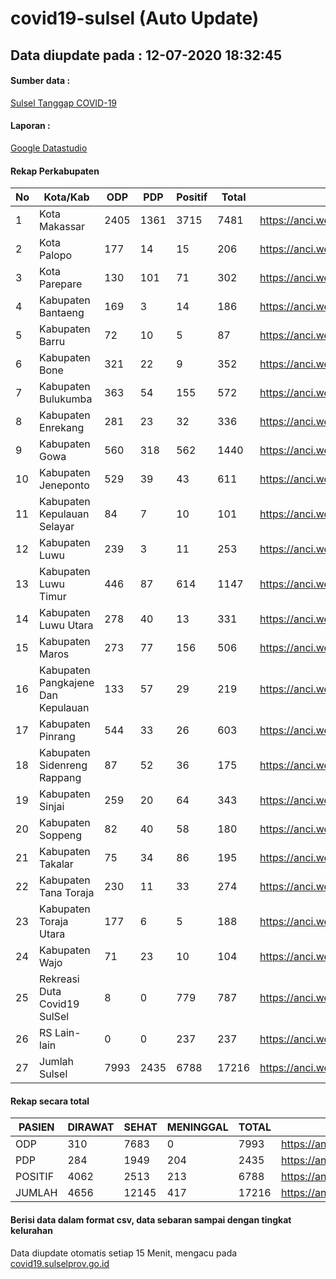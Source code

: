 
# covid19-sulsel (Auto Update)

## Data diupdate pada : 12-07-2020 18:32:45

#### Sumber data :
[Sulsel Tanggap COVID-19](https://covid19.sulselprov.go.id)

#### Laporan :
[Google Datastudio](https://datastudio.google.com/s/jythWGc1j4w)

#### Rekap Perkabupaten 
|No|Kota/Kab|ODP|PDP|Positif|Total|Link|
| --- | --- | --- | --- | --- | --- | --- |
|1|Kota Makassar|2405|1361|3715|7481|https://anci.web.id/cor/kota_makassar|
|2|Kota Palopo|177|14|15|206|https://anci.web.id/cor/kota_palopo|
|3|Kota Parepare|130|101|71|302|https://anci.web.id/cor/kota_parepare|
|4|Kabupaten Bantaeng|169|3|14|186|https://anci.web.id/cor/kabupaten_bantaeng|
|5|Kabupaten Barru|72|10|5|87|https://anci.web.id/cor/kabupaten_barru|
|6|Kabupaten Bone|321|22|9|352|https://anci.web.id/cor/kabupaten_bone|
|7|Kabupaten Bulukumba|363|54|155|572|https://anci.web.id/cor/kabupaten_bulukumba|
|8|Kabupaten Enrekang|281|23|32|336|https://anci.web.id/cor/kabupaten_enrekang|
|9|Kabupaten Gowa|560|318|562|1440|https://anci.web.id/cor/kabupaten_gowa|
|10|Kabupaten Jeneponto|529|39|43|611|https://anci.web.id/cor/kabupaten_jeneponto|
|11|Kabupaten Kepulauan Selayar|84|7|10|101|https://anci.web.id/cor/kabupaten_kepulauan_selayar|
|12|Kabupaten Luwu|239|3|11|253|https://anci.web.id/cor/kabupaten_luwu|
|13|Kabupaten Luwu Timur|446|87|614|1147|https://anci.web.id/cor/kabupaten_luwu_timur|
|14|Kabupaten Luwu Utara|278|40|13|331|https://anci.web.id/cor/kabupaten_luwu_utara|
|15|Kabupaten Maros|273|77|156|506|https://anci.web.id/cor/kabupaten_maros|
|16|Kabupaten Pangkajene Dan Kepulauan|133|57|29|219|https://anci.web.id/cor/kabupaten_pangkajene_dan_kepulauan|
|17|Kabupaten Pinrang|544|33|26|603|https://anci.web.id/cor/kabupaten_pinrang|
|18|Kabupaten Sidenreng Rappang|87|52|36|175|https://anci.web.id/cor/kabupaten_sidenreng_rappang|
|19|Kabupaten Sinjai|259|20|64|343|https://anci.web.id/cor/kabupaten_sinjai|
|20|Kabupaten Soppeng|82|40|58|180|https://anci.web.id/cor/kabupaten_soppeng|
|21|Kabupaten Takalar|75|34|86|195|https://anci.web.id/cor/kabupaten_takalar|
|22|Kabupaten Tana Toraja|230|11|33|274|https://anci.web.id/cor/kabupaten_tana_toraja|
|23|Kabupaten Toraja Utara|177|6|5|188|https://anci.web.id/cor/kabupaten_toraja_utara|
|24|Kabupaten Wajo|71|23|10|104|https://anci.web.id/cor/kabupaten_wajo|
|25|Rekreasi Duta Covid19 SulSel|8|0|779|787|https://anci.web.id/cor/rekreasi_duta_covid19_sulsel|
|26|RS Lain-lain|0|0|237|237|https://anci.web.id/cor/rs_lain-lain|
|27|Jumlah Sulsel|7993|2435|6788|17216|https://anci.web.id/cor/jumlah_sulsel|

#### Rekap secara total

| PASIEN | DIRAWAT | SEHAT | MENINGGAL | TOTAL | LINK |
| ---- | -------- | ---- | ---- |  ---- | ---- |
| ODP | 310 | 7683 | 0 | 7993 | https://anci.web.id/cor/odp_detail.html |
| PDP | 284 | 1949 | 204 | 2435 | https://anci.web.id/cor/pdp_detail.html |
| POSITIF | 4062 | 2513 | 213 | 6788 | https://anci.web.id/cor/positif_detail.html |
| JUMLAH | 4656 | 12145 | 417 | 17216 | https://anci.web.id/cor/jumlah_sulsel/ |

 
#### Berisi data dalam format csv, data sebaran sampai dengan tingkat kelurahan

Data diupdate otomatis setiap 15 Menit, mengacu pada [covid19.sulselprov.go.id](https://covid19.sulselprov.go.id)

